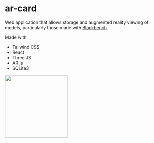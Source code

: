 # ar-card
Web application that allows storage and augmented reality viewing of models, particularly those made with [Blockbench](https://www.blockbench.net/).

Made with
 - Tailwind CSS
 - React
 - Three JS
 - AR.js
 - SQLite3

<img src="https://user-images.githubusercontent.com/8501694/191248134-2c31708d-9f1a-41bd-b1c2-1a078868e71e.png" width="200">
